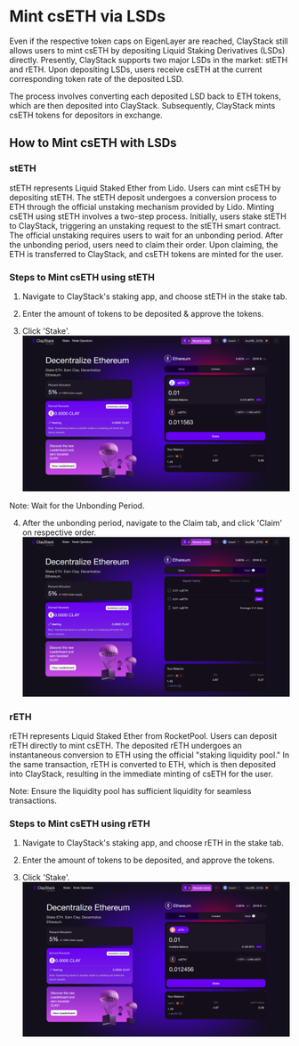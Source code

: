 # Mint csETH via LSDs

Even if the respective token caps on EigenLayer are reached, ClayStack still allows users to mint csETH by depositing Liquid Staking Derivatives (LSDs) directly. Presently, ClayStack supports two major LSDs in the market: stETH and rETH. Upon depositing LSDs, users receive csETH at the current corresponding token rate of the deposited LSD.

The process involves converting each deposited LSD back to ETH tokens, which are then deposited into ClayStack. Subsequently, ClayStack mints csETH tokens for depositors in exchange.


## How to Mint csETH with LSDs

### stETH
stETH represents Liquid Staked Ether from Lido. Users can mint csETH by depositing stETH. The stETH deposit undergoes a conversion process to ETH through the official unstaking mechanism provided by Lido. Minting csETH using stETH involves a two-step process. Initially, users stake stETH to ClayStack, triggering an unstaking request to the stETH smart contract. The official unstaking requires users to wait for an unbonding period. After the unbonding period, users need to claim their order. Upon claiming, the ETH is transferred to ClayStack, and csETH tokens are minted for the user.

### Steps to Mint csETH using stETH

1. Navigate to ClayStack's staking app, and choose stETH in the stake tab.

2. Enter the amount of tokens to be deposited & approve the tokens.

3. Click 'Stake'.
![stETH Deposit](../images/lsdDeposits/lsdDeposit2.png)

Note: Wait for the Unbonding Period.

4. After the unbonding period, navigate to the Claim tab, and click 'Claim' on respective order.
![stETH Deposit](../images/lsdDeposits/lsdDeposit3.png)


### rETH
rETH represents Liquid Staked Ether from RocketPool. Users can deposit rETH directly to mint csETH. The deposited rETH undergoes an instantaneous conversion to ETH using the official "staking liquidity pool." In the same transaction, rETH is converted to ETH, which is then deposited into ClayStack, resulting in the immediate minting of csETH for the user.

Note: Ensure the liquidity pool has sufficient liquidity for seamless transactions.

### Steps to Mint csETH using rETH

1. Navigate to ClayStack's staking app, and choose rETH in the stake tab.

2. Enter the amount of tokens to be deposited, and approve the tokens.

3. Click 'Stake'.
![rETH Deposit](../images/lsdDeposits/lsdDeposit1.png)

